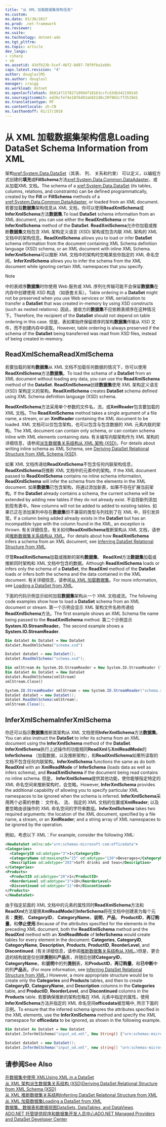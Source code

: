 ```yaml
---
title: "从 XML 加载数据集架构信息"
ms.custom: 
ms.date: 03/30/2017
ms.prod: .net-framework
ms.reviewer: 
ms.suite: 
ms.technology: dotnet-ado
ms.tgt_pltfrm: 
ms.topic: article
dev_langs:
- csharp
- vb
ms.assetid: 43dfb23b-5cef-46f2-8d87-78f0fba1eb8c
caps.latest.revision: "4"
author: douglaslMS
ms.author: douglasl
manager: craigg
ms.workload: dotnet
ms.openlocfilehash: 8b814715782710994f18163ccfcd3db342199145
ms.sourcegitcommit: ed26cfef4e18f6d93ab822d8c29f902cff3519d1
ms.translationtype: MT
ms.contentlocale: zh-CN
ms.lasthandoff: 01/17/2018
---
```

# <a name="loading-dataset-schema-information-from-xml"></a><span data-ttu-id="89502-102">从 XML 加载数据集架构信息</span><span class="sxs-lookup"><span data-stu-id="89502-102">Loading DataSet Schema Information from XML</span></span>
<span data-ttu-id="89502-103">架构<xref:System.Data.DataSet>（其表、 列、 关系和约束） 可以定义，以编程方式创建的**填充**或**FillSchema**方法<xref:System.Data.Common.DataAdapter>，或从加载XML 文档。</span><span class="sxs-lookup"><span data-stu-id="89502-103">The schema of a <xref:System.Data.DataSet> (its tables, columns, relations, and constraints) can be defined programmatically, created by the **Fill** or **FillSchema** methods of a <xref:System.Data.Common.DataAdapter>, or loaded from an XML document.</span></span> <span data-ttu-id="89502-104">若要加载**数据集**架构信息从 XML 文档，你可以使用**ReadXmlSchema**或**InferXmlSchema**方法**数据集**.</span><span class="sxs-lookup"><span data-stu-id="89502-104">To load **DataSet** schema information from an XML document, you can use either the **ReadXmlSchema** or the **InferXmlSchema** method of the **DataSet**.</span></span> <span data-ttu-id="89502-105">**ReadXmlSchema**允许你加载或推断**数据集**文档包含 XML 架构定义语言 (XSD) 架构或包含内联 XML 架构的 XML 文档中的架构信息。</span><span class="sxs-lookup"><span data-stu-id="89502-105">**ReadXmlSchema** allows you to load or infer **DataSet** schema information from the document containing XML Schema definition language (XSD) schema, or an XML document with inline XML Schema.</span></span> <span data-ttu-id="89502-106">**InferXmlSchema**可以推断 XML 文档中的架构时忽略某些你指定的 XML 命名空间。</span><span class="sxs-lookup"><span data-stu-id="89502-106">**InferXmlSchema** allows you to infer the schema from the XML document while ignoring certain XML namespaces that you specify.</span></span>  
  
> [!NOTE]
>  <span data-ttu-id="89502-107">中的表顺序**数据集**时你使用 Web 服务或 XML 序列化传输可能不会保留**数据集**在内存中创建使用 XSD 构造 （如嵌套关系）。</span><span class="sxs-lookup"><span data-stu-id="89502-107">Table ordering in a **DataSet** might not be preserved when you use Web services or XML serialization to transfer a **DataSet** that was created in-memory by using XSD constructs (such as nested relations).</span></span> <span data-ttu-id="89502-108">因此，接收方的**数据集**不应依赖表顺序在这种情况下。</span><span class="sxs-lookup"><span data-stu-id="89502-108">Therefore, the recipient of the **DataSet** should not depend on table ordering in this case.</span></span> <span data-ttu-id="89502-109">但是，表如果始终保留顺序的架构**数据集**传输从 XSD 文件，而不创建内存中读取。</span><span class="sxs-lookup"><span data-stu-id="89502-109">However, table ordering is always preserved if the schema of the **DataSet** being transferred was read from XSD files, instead of being created in-memory.</span></span>  
  
## <a name="readxmlschema"></a><span data-ttu-id="89502-110">ReadXmlSchema</span><span class="sxs-lookup"><span data-stu-id="89502-110">ReadXmlSchema</span></span>  
 <span data-ttu-id="89502-111">若要加载的架构**数据集**从 XML 文档不加载任何数据的情况下，你可以使用**ReadXmlSchema**方法**数据集**。</span><span class="sxs-lookup"><span data-stu-id="89502-111">To load the schema of a **DataSet** from an XML document without loading any data, you can use the **ReadXmlSchema** method of the **DataSet**.</span></span> <span data-ttu-id="89502-112">**ReadXmlSchema**创建**数据集**使用 XML 架构定义语言 (XSD) 架构定义的架构。</span><span class="sxs-lookup"><span data-stu-id="89502-112">**ReadXmlSchema** creates **DataSet** schema defined using XML Schema definition language (XSD) schema.</span></span>  
  
 <span data-ttu-id="89502-113">**ReadXmlSchema**方法采用单个参数的文件名，流，或**XmlReader**包含要加载的 XML 文档。</span><span class="sxs-lookup"><span data-stu-id="89502-113">The **ReadXmlSchema** method takes a single argument of a file name, a stream, or an **XmlReader** containing the XML document to be loaded.</span></span> <span data-ttu-id="89502-114">XML 文档可以仅包含架构，也可以包含与包含数据的 XML 元素内联的架构。</span><span class="sxs-lookup"><span data-stu-id="89502-114">The XML document can contain only schema, or can contain schema inline with XML elements containing data.</span></span> <span data-ttu-id="89502-115">有关编写内联架构作为 XML 架构的详细信息，请参阅[派生数据集关系结构从 XML 架构 (XSD)](../../../../../docs/framework/data/adonet/dataset-datatable-dataview/deriving-dataset-relational-structure-from-xml-schema-xsd.md)。</span><span class="sxs-lookup"><span data-stu-id="89502-115">For details about writing inline schema as XML Schema, see [Deriving DataSet Relational Structure from XML Schema (XSD)](../../../../../docs/framework/data/adonet/dataset-datatable-dataview/deriving-dataset-relational-structure-from-xml-schema-xsd.md).</span></span>  
  
 <span data-ttu-id="89502-116">如果 XML 文档传递给**ReadXmlSchema**不包含任何内联架构信息， **ReadXmlSchema**将推断 XML 文档中的元素中的架构。</span><span class="sxs-lookup"><span data-stu-id="89502-116">If the XML document passed to **ReadXmlSchema** contains no inline schema information, **ReadXmlSchema** will infer the schema from the elements in the XML document.</span></span> <span data-ttu-id="89502-117">如果**数据集**已包含架构，将通过添加新表，如果不存在扩展当前架构。</span><span class="sxs-lookup"><span data-stu-id="89502-117">If the **DataSet** already contains a schema, the current schema will be extended by adding new tables if they do not already exist.</span></span> <span data-ttu-id="89502-118">不会将新列添加到现有表中。</span><span class="sxs-lookup"><span data-stu-id="89502-118">New columns will not be added to added to existing tables.</span></span> <span data-ttu-id="89502-119">如果已正在添加某列中存在**数据集**但不兼容的类型与列找到了在 XML 中，将引发异常。</span><span class="sxs-lookup"><span data-stu-id="89502-119">If a column being added already exists in the **DataSet** but has an incompatible type with the column found in the XML, an exception is thrown.</span></span> <span data-ttu-id="89502-120">有关详细信息，有关如何**ReadXmlSchema**推断架构从 XML 文档，请参阅[推断数据集关系结构从 XML](../../../../../docs/framework/data/adonet/dataset-datatable-dataview/inferring-dataset-relational-structure-from-xml.md)。</span><span class="sxs-lookup"><span data-stu-id="89502-120">For details about how **ReadXmlSchema** infers a schema from an XML document, see [Inferring DataSet Relational Structure from XML](../../../../../docs/framework/data/adonet/dataset-datatable-dataview/inferring-dataset-relational-structure-from-xml.md).</span></span>  
  
 <span data-ttu-id="89502-121">尽管**ReadXmlSchema**加载或推断的架构**数据集**、 **ReadXml**方法**数据集**加载或推断同时架构和 XML 文档中包含的数据。</span><span class="sxs-lookup"><span data-stu-id="89502-121">Although **ReadXmlSchema** loads or infers only the schema of a **DataSet**, the **ReadXml** method of the **DataSet** loads or infers both the schema and the data contained in the XML document.</span></span> <span data-ttu-id="89502-122">有关详细信息，请参阅[从 XML 加载数据集](../../../../../docs/framework/data/adonet/dataset-datatable-dataview/loading-a-dataset-from-xml.md)。</span><span class="sxs-lookup"><span data-stu-id="89502-122">For more information, see [Loading a DataSet from XML](../../../../../docs/framework/data/adonet/dataset-datatable-dataview/loading-a-dataset-from-xml.md).</span></span>  
  
 <span data-ttu-id="89502-123">下面的代码示例显示如何加载**数据集**架构从一个 XML 文档或流。</span><span class="sxs-lookup"><span data-stu-id="89502-123">The following code examples show how to load a **DataSet** schema from an XML document or stream.</span></span> <span data-ttu-id="89502-124">第一个示例会显示 XML 架构文件名称传递给**ReadXmlSchema**方法。</span><span class="sxs-lookup"><span data-stu-id="89502-124">The first example shows an XML Schema file name being passed to the **ReadXmlSchema** method.</span></span> <span data-ttu-id="89502-125">第二个示例显示**System.IO.StreamReader**。</span><span class="sxs-lookup"><span data-stu-id="89502-125">The second example shows a **System.IO.StreamReader**.</span></span>  
  
```vb  
Dim dataSet As DataSet = New DataSet  
dataSet.ReadXmlSchema("schema.xsd")  
```  
  
```csharp  
DataSet dataSet = new DataSet();  
dataSet.ReadXmlSchema("schema.xsd");  
```  
  
```vb  
Dim xmlStream As System.IO.StreamReader = New System.IO.StreamReader ("schema.xsd");  
Dim dataSet As DataSet = New DataSet  
dataSet.ReadXmlSchema(xmlStream)  
xmlStream.Close()  
```  
  
```csharp  
System.IO.StreamReader xmlStream = new System.IO.StreamReader("schema.xsd");  
DataSet dataSet = new DataSet();  
dataSet.ReadXmlSchema(xmlStream);  
xmlStream.Close();  
```  
  
## <a name="inferxmlschema"></a><span data-ttu-id="89502-126">InferXmlSchema</span><span class="sxs-lookup"><span data-stu-id="89502-126">InferXmlSchema</span></span>  
 <span data-ttu-id="89502-127">你还可以指示**数据集**推断其架构从 XML 文档使用**InferXmlSchema**方法**数据集**。</span><span class="sxs-lookup"><span data-stu-id="89502-127">You can also instruct the **DataSet** to infer its schema from an XML document using the **InferXmlSchema** method of the **DataSet**.</span></span> <span data-ttu-id="89502-128">**InferXmlSchema**执行上述操作的功能相同**ReadXml**与**XmlReadMode**的**InferSchema** （加载数据，以及推断架构），和**ReadXmlSchema**如果所读取的文档不包含任何内联架构。</span><span class="sxs-lookup"><span data-stu-id="89502-128">**InferXmlSchema** functions the same as do both **ReadXml** with an **XmlReadMode** of **InferSchema** (loads data as well as infers schema), and **ReadXmlSchema** if the document being read contains no inline schema.</span></span> <span data-ttu-id="89502-129">但是， **InferXmlSchema**提供其他功能，使你能够指定特定的 XML 命名空间来推断架构时，会忽略。</span><span class="sxs-lookup"><span data-stu-id="89502-129">However, **InferXmlSchema** provides the additional capability of allowing you to specify particular XML namespaces to be ignored when the schema is inferred.</span></span> <span data-ttu-id="89502-130">**InferXmlSchema**采用两个必需的参数： 文件名、 流、 指定的 XML 文档的位置或**XmlReader**; 以及要忽略由该操作的 XML 命名空间的字符串数组。</span><span class="sxs-lookup"><span data-stu-id="89502-130">**InferXmlSchema** takes two required arguments: the location of the XML document, specified by a file name, a stream, or an **XmlReader**; and a string array of XML namespaces to be ignored by the operation.</span></span>  
  
 <span data-ttu-id="89502-131">例如，考虑以下 XML：</span><span class="sxs-lookup"><span data-stu-id="89502-131">For example, consider the following XML:</span></span>  
  
```xml  
<NewDataSet xmlns:od="urn:schemas-microsoft-com:officedata">  
<Categories>  
  <CategoryID od:adotype="3">1</CategoryID>   
  <CategoryName od:maxLength="15" od:adotype="130">Beverages</CategoryName>   
  <Description od:adotype="203">Soft drinks and teas</Description>   
</Categories>  
<Products>  
  <ProductID od:adotype="20">1</ProductID>   
  <ReorderLevel od:adotype="3">10</ReorderLevel>   
  <Discontinued od:adotype="11">0</Discontinued>   
</Products>  
</NewDataSet>  
```  
  
 <span data-ttu-id="89502-132">由于指定前面的 XML 文档中的元素的属性同时**ReadXmlSchema**方法和**ReadXml**方法替换**XmlReadMode**的**InferSchema**将在文档中创建表为每个元素：**类别**， **CategoryID**， **CategoryName**，**说明**，**产品**， **ProductID**，**再订购量**，和**停止使用**.</span><span class="sxs-lookup"><span data-stu-id="89502-132">Because of the attributes specified for the elements in the preceding XML document, both the **ReadXmlSchema** method and the **ReadXml** method with an **XmlReadMode** of **InferSchema** would create tables for every element in the document: **Categories**, **CategoryID**, **CategoryName**, **Description**, **Products**, **ProductID**, **ReorderLevel**, and **Discontinued**.</span></span> <span data-ttu-id="89502-133">(有关详细信息，请参阅[推断数据集关系结构从 XML](../../../../../docs/framework/data/adonet/dataset-datatable-dataview/inferring-dataset-relational-structure-from-xml.md)。)但是，更合适的结构就是仅创建**类别**和**产品**表，并随后创建**CategoryID**， **CategoryName**，和**说明**中的列**类别**表，和**ProductID**，**再订购量**，和**已中断**中的列**产品**表。</span><span class="sxs-lookup"><span data-stu-id="89502-133">(For more information, see [Inferring DataSet Relational Structure from XML](../../../../../docs/framework/data/adonet/dataset-datatable-dataview/inferring-dataset-relational-structure-from-xml.md).) However, a more appropriate structure would be to create only the **Categories** and **Products** tables, and then to create **CategoryID**, **CategoryName**, and **Description** columns in the **Categories** table, and **ProductID**, **ReorderLevel**, and **Discontinued** columns in the **Products** table.</span></span> <span data-ttu-id="89502-134">若要确保推断的架构忽略在 XML 元素中指定的属性，使用**InferXmlSchema**方法并指定的 XML 命名空间**officedata**被忽略中, 所示下面的示例。</span><span class="sxs-lookup"><span data-stu-id="89502-134">To ensure that the inferred schema ignores the attributes specified in the XML elements, use the **InferXmlSchema** method and specify the XML namespace for **officedata** to be ignored, as shown in the following example.</span></span>  
  
```vb  
Dim dataSet As DataSet = New DataSet  
dataSet.InferXmlSchema("input_od.xml", New String() {"urn:schemas-microsoft-com:officedata"})  
```  
  
```csharp  
DataSet dataSet = new DataSet();  
dataSet.InferXmlSchema("input_od.xml", new string[] "urn:schemas-microsoft-com:officedata");  
```  
  
## <a name="see-also"></a><span data-ttu-id="89502-135">请参阅</span><span class="sxs-lookup"><span data-stu-id="89502-135">See Also</span></span>  
 [<span data-ttu-id="89502-136">在数据集中使用 XML</span><span class="sxs-lookup"><span data-stu-id="89502-136">Using XML in a DataSet</span></span>](../../../../../docs/framework/data/adonet/dataset-datatable-dataview/using-xml-in-a-dataset.md)  
 [<span data-ttu-id="89502-137">从 XML 架构派生数据集关系结构 (XSD)</span><span class="sxs-lookup"><span data-stu-id="89502-137">Deriving DataSet Relational Structure from XML Schema (XSD)</span></span>](../../../../../docs/framework/data/adonet/dataset-datatable-dataview/deriving-dataset-relational-structure-from-xml-schema-xsd.md)  
 [<span data-ttu-id="89502-138">从 XML 推断数据集关系结构</span><span class="sxs-lookup"><span data-stu-id="89502-138">Inferring DataSet Relational Structure from XML</span></span>](../../../../../docs/framework/data/adonet/dataset-datatable-dataview/inferring-dataset-relational-structure-from-xml.md)  
 [<span data-ttu-id="89502-139">从 XML 加载数据集</span><span class="sxs-lookup"><span data-stu-id="89502-139">Loading a DataSet from XML</span></span>](../../../../../docs/framework/data/adonet/dataset-datatable-dataview/loading-a-dataset-from-xml.md)  
 [<span data-ttu-id="89502-140">数据集、数据表和数据视图</span><span class="sxs-lookup"><span data-stu-id="89502-140">DataSets, DataTables, and DataViews</span></span>](../../../../../docs/framework/data/adonet/dataset-datatable-dataview/index.md)  
 [<span data-ttu-id="89502-141">ADO.NET 托管提供程序和数据集开发人员中心</span><span class="sxs-lookup"><span data-stu-id="89502-141">ADO.NET Managed Providers and DataSet Developer Center</span></span>](http://go.microsoft.com/fwlink/?LinkId=217917)
